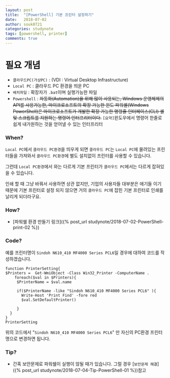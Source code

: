 ```yaml
---
layout: post
title:  "[PowerShell] 기본 프린터 설정하기"
date:   2018-07-02
author: souk0721
categories: studynote
tags: [powershell, printer]
comments: true
---
```



# 필요 개념
  - `클라우드PC(가상PC)` : (VDI : Virtual Desktop Infrastructure)
  - `Local PC` : 클라우드 PC 환경을 띄운 PC
  - `배치파일` : 확장자가 `.bat`이며 실행가능한 파일 
  - `Powershell` : <del>자동화(Automation)을 위해 많이 사용되는, Windows 운영체제의 API를 사용가능한, 마이크로소프트의 확장 가능한 윈도 파워셸(Windows PowerShell)은 마이크로소프트가 개발한 확장 가능한 명령줄 인터페이스(CLI) 셸 및 스크립트를 지원하는 명령어 인터프리터이다.</del>
  `[요약]`윈도우에서 명령어 한줄로 쉽게 내가원하는 것을 얻어낼 수 있는 인터프리터

### When?
`Local PC`에서 `클라우드 PC환경`을 띄우게 되면 `클라우드 PC`는 `Local PC`에
물려있는 프린터들을 가져와서 `클라우드 PC환경`에 별도 설치없이 프린터를 사용할 수 있습니다.

그런데 `Local PC환경`에서 와는 다르게 기본 프린터가 `클라우드 PC`에서는 다르게 잡혀있을 수 있습니다. 

인쇄 할 때 그냥 바꿔서 사용하면 상관 없지만, 기업의 사용자들 대부분은 애기들 이기 때문에 기본 프린터로 설정 되지 않으면 거의 `클라우드 PC`에 잡힌 기본 프린터로 인쇄를 날리게 되더라구요.

### How?
- [파워쉘 환경 만들기 링크]({% post_url studynote/2018-07-02-PowerShell-print-02 %})

### Code?
예를 프린터명이 `Sindoh N610_410 MF4000 Series PCL6`일 경우에 대하여 코드를 작성하겠습니다.

```
function PrinterSetting{
$Printers =  Get-WmiObject -Class Win32_Printer -ComputerName .
    foreach($val in $Printers){
     $PrinterName = $val.name

     if($PrinterName -like "Sindoh N610_410 MF4000 Series PCL6" ){
       Write-Host 'Print Find' -fore red
       $val.SetDefaultPrinter()
       
     }
  }
}
PrinterSetting
```
위의 코드에서 "`Sindoh N610_410 MF4000 Series PCL6`" 만 자신의 PC환경 프린터명으로 변경하면 됩니다.

### Tip?
 - 간혹 보안문제로 파워쉘이 실행이 않될 때가 있습니다. 
 그럴 경우 [`보안문제 해결`]({% post_url  studynote/2018-07-04-Tip-PowerShell-01 %})참고




